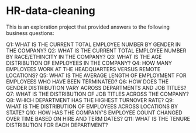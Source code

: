 # HR-data-cleaning
This is an exploration project that provided answers to the following business questions:

Q1: WHAT IS THE CURRENT TOTAL EMPLOYEE NUMBER BY GENDER IN THE COMPANY?
Q2: WHAT IS THE CURRENT TOTAL EMPLOYEE NUMBER BY RACE/ETHINCITY IN THE COMPANY?
Q3: WHAT IS THE AGE DISTRIBUTION OF EMPLOYEES IN THE COMPANY?
Q4: HOW MANY EMPLOYEES WORK AT THE HEADQUARTERS VERSUS REMOTE LOCATIONS?
Q5: WHAT IS THE AVERAGE LENGTH OF EMPLOYMENT FOR EMPLOYEES WHO HAVE BEEN TERMINATED?
Q6: HOW DOES THE GENDER DISTRIBUTION VARY ACROSS DEPARTMENTS AND JOB TITLES?
Q7: WHAT IS THE DISTRIBUTION OF JOB TITLES ACROSS THE COMPANY?
Q8: WHICH DEPARTMENT HAS THE HIGHEST TURNOVER RATE?
Q9: WHAT IS THE DISTRIBUTION OF EMPLOYEES ACROSS LOCATIONS BY STATE?
Q10: HOW HAS THE COMPANY'S EMPLOYEE COUNT CHANGED OVER TIME BASED ON HIRE AND TERM DATES?
Q11: WHAT IS THE TENURE DISTRIBUTION FOR EACH DEPARTMENT?
